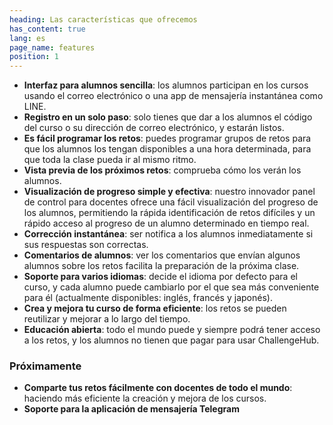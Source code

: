```yaml
---
heading: Las características que ofrecemos
has_content: true
lang: es
page_name: features
position: 1
---
```

- __Interfaz para alumnos sencilla__: los alumnos participan en los cursos usando el correo electrónico o una app de mensajería instantánea como LINE.
- __Registro en un solo paso__: solo tienes que dar a los alumnos el código del curso o su dirección de correo electrónico, y estarán listos.
- __Es fácil programar los retos__: puedes programar grupos de retos para que los alumnos los tengan disponibles a una hora determinada, para que toda la clase pueda ir al mismo ritmo.
- __Vista previa de los próximos retos__: comprueba cómo los verán los alumnos.
- __Visualización de progreso simple y efectiva__: nuestro innovador panel de control para docentes ofrece una fácil visualización del progreso de los alumnos, permitiendo la rápida identificación de retos difíciles y un rápido acceso al progreso de un alumno determinado en tiempo real.
- __Corrección instantánea__: ser notifica a los alumnos inmediatamente si sus respuestas son correctas.
- __Comentarios de alumnos__: ver los comentarios que envían algunos alumnos sobre los retos facilita la preparación de la próxima clase.
- __Soporte para varios idiomas__: decide el idioma por defecto para el curso, y cada alumno puede cambiarlo por el que sea más conveniente para él (actualmente disponibles: inglés, francés y japonés).
- __Crea y mejora tu curso de forma eficiente__: los retos se pueden reutilizar y mejorar a lo largo del tiempo.
- __Educación abierta__: todo el mundo puede y siempre podrá tener acceso a los retos, y los alumnos no tienen que pagar para usar ChallengeHub.

### Próximamente

- __Comparte tus retos fácilmente con docentes de todo el mundo__: haciendo más eficiente la creación y mejora de los cursos.
- __Soporte para la aplicación de mensajería Telegram__
